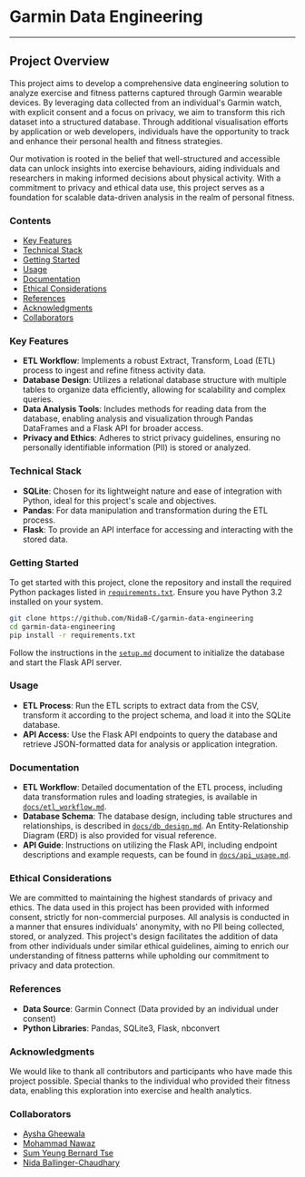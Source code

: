 # Garmin Data Engineering

---

## Project Overview

This project aims to develop a comprehensive data engineering solution to analyze exercise and fitness patterns captured through Garmin wearable devices. By leveraging data collected from an individual's Garmin watch, with explicit consent and a focus on privacy, we aim to transform this rich dataset into a structured database. Through additional visualisation efforts by application or web developers, individuals have the opportunity to track and enhance their personal health and fitness strategies.

Our motivation is rooted in the belief that well-structured and accessible data can unlock insights into exercise behaviours, aiding individuals and researchers in making informed decisions about physical activity. With a commitment to privacy and ethical data use, this project serves as a foundation for scalable data-driven analysis in the realm of personal fitness.

### Contents
- [Key Features](#Key-Features)
- [Technical Stack](#Technical-Stack)
- [Getting Started](#Getting-Started)
- [Usage](#Usage)
- [Documentation](#Documentation)
- [Ethical Considerations](#Ethical-Considerations)
- [References](#References)
- [Acknowledgments](#Acknowledgments)
- [Collaborators](#Collaborators)

### <a id="Key-Features"></a>Key Features

- **ETL Workflow**: Implements a robust Extract, Transform, Load (ETL) process to ingest and refine fitness activity data.
- **Database Design**: Utilizes a relational database structure with multiple tables to organize data efficiently, allowing for scalability and complex queries.
- **Data Analysis Tools**: Includes methods for reading data from the database, enabling analysis and visualization through Pandas DataFrames and a Flask API for broader access.
- **Privacy and Ethics**: Adheres to strict privacy guidelines, ensuring no personally identifiable information (PII) is stored or analyzed.

### <a id="Technical-Stack"></a>Technical Stack

- **SQLite**: Chosen for its lightweight nature and ease of integration with Python, ideal for this project's scale and objectives.
- **Pandas**: For data manipulation and transformation during the ETL process.
- **Flask**: To provide an API interface for accessing and interacting with the stored data.

### <a id="Getting-Started"></a>Getting Started

To get started with this project, clone the repository and install the required Python packages listed in [`requirements.txt`](requirements.txt). Ensure you have Python 3.2 installed on your system.

```bash
git clone https://github.com/NidaB-C/garmin-data-engineering
cd garmin-data-engineering
pip install -r requirements.txt
```

Follow the instructions in the [`setup.md`](setup.md) document to initialize the database and start the Flask API server.

### <a id="Usage"></a>Usage

- **ETL Process**: Run the ETL scripts to extract data from the CSV, transform it according to the project schema, and load it into the SQLite database.
- **API Access**: Use the Flask API endpoints to query the database and retrieve JSON-formatted data for analysis or application integration.

### <a id="Documentation"></a>Documentation

- **ETL Workflow**: Detailed documentation of the ETL process, including data transformation rules and loading strategies, is available in [`docs/etl_workflow.md`](docs/etl_workflow.md).
- **Database Schema**: The database design, including table structures and relationships, is described in [`docs/db_design.md`](docs/db_design.md). An Entity-Relationship Diagram (ERD) is also provided for visual reference.
- **API Guide**: Instructions on utilizing the Flask API, including endpoint descriptions and example requests, can be found in [`docs/api_usage.md`](docs/api_usage.md).

### <a id="Ethical-Considerations"></a>Ethical Considerations

We are committed to maintaining the highest standards of privacy and ethics. The data used in this project has been provided with informed consent, strictly for non-commercial purposes. All analysis is conducted in a manner that ensures individuals' anonymity, with no PII being collected, stored, or analyzed. This project's design facilitates the addition of data from other individuals under similar ethical guidelines, aiming to enrich our understanding of fitness patterns while upholding our commitment to privacy and data protection.


### <a id="References"></a>References

- **Data Source**: Garmin Connect (Data provided by an individual under consent)
- **Python Libraries**: Pandas, SQLite3, Flask, nbconvert

### <a id="Acknowledgments"></a>Acknowledgments

We would like to thank all contributors and participants who have made this project possible. Special thanks to the individual who provided their fitness data, enabling this exploration into exercise and health analytics.

### <a id="Collaborators"></a>Collaborators

* [Aysha Gheewala](https://github.com/AyshaGheewala)
* [Mohammad Nawaz](https://github.com/MoNawaz101)
* [Sum Yeung Bernard Tse](https://github.com/bernardtse)
* [Nida Ballinger-Chaudhary](https://github.com/NidaB-C)
